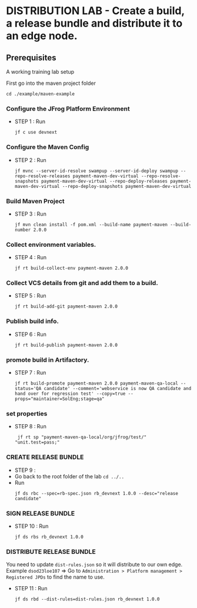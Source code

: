 # DISTRIBUTION LAB  - Create a build, a release bundle and distribute it to an edge node.

## Prerequisites
A working training lab setup



First go into the maven project folder
```
cd ./example/maven-example
```
### Configure the JFrog Platform Environment
- STEP 1 : Run
  ```
  jf c use devnext
  ```
### Configure the  Maven Config
- STEP 2 : Run
  ```
  jf mvnc --server-id-resolve swampup --server-id-deploy swampup --repo-resolve-releases payment-maven-dev-virtual --repo-resolve-snapshots payment-maven-dev-virtual --repo-deploy-releases payment-maven-dev-virtual --repo-deploy-snapshots payment-maven-dev-virtual
  ```

### Build Maven Project
- STEP 3 : Run 
  ```
  jf mvn clean install -f pom.xml --build-name payment-maven --build-number 2.0.0
  ```

### Collect environment variables.
- STEP 4 : Run 
  ```
  jf rt build-collect-env payment-maven 2.0.0
  ```
### Collect VCS details from git and add them to a build.
- STEP 5 : Run 
  ```
  jf rt build-add-git payment-maven 2.0.0
  ```
### Publish build info.
- STEP 6 : Run 
  ```
  jf rt build-publish payment-maven 2.0.0
  ```
### promote build in Artifactory.
- STEP 7 : Run 
  ```
  jf rt build-promote payment-maven 2.0.0 payment-maven-qa-local --status='QA candidate' --comment='webservice is now QA candidate and hand over for regression test' --copy=true --props="maintainer=SolEng;stage=qa"
  ```
### set properties
- STEP 8 : Run 
  ```
   jf rt sp "payment-maven-qa-local/org/jfrog/test/" "unit.test=pass;"
  ```

### CREATE RELEASE BUNDLE
- STEP 9 :
- Go back to the root folder of the lab `cd ../..`
- Run 
  ```
  jf ds rbc --spec=rb-spec.json rb_devnext 1.0.0 --desc="release candidate"
  ```

### SIGN RELEASE BUNDLE
- STEP 10 : Run 
  ```
  jf ds rbs rb_devnext 1.0.0
  ```

### DISTRIBUTE RELEASE BUNDLE
You need to update ``dist-rules.json`` so it will distribute to our own edge.
Example `dsod23loe107` => Go to `Administration > Platform management > Registered JPDs` to find the name to use.

- STEP 11 : Run 
  ```
  jf ds rbd --dist-rules=dist-rules.json rb_devnext 1.0.0
  ```
